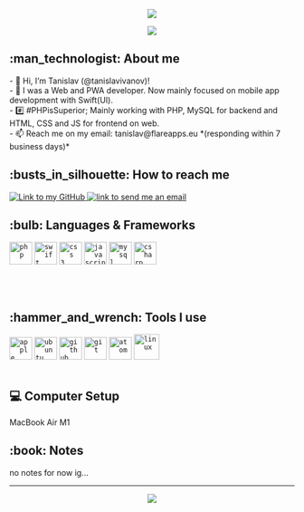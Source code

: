 <div id="top"></div>

<p align="center">
  <img src="https://readme-typing-svg.herokuapp.com/?lines=github:+@tanislavivanov;email:+tanislav@flareapps.eu;php+or+nothing&font=Fira%20Code&center=true&width=380&height=50">
</p>

<div align="center">
    <a><img src="https://i.imgur.com/W0IaHE4.gif"></a>
</div>


<h2>:man_technologist: About me</h2>
- 👋 Hi, I’m Tanislav (@tanislavivanov)!<br>
- 👀 I was a Web and PWA developer. Now mainly focused on mobile app development with Swift(UI).<br>
- #️⃣ #PHPisSuperior; Mainly working with PHP, MySQL for backend and HTML, CSS and JS for frontend on web. <br>
- 📫 Reach me on my email: tanislav@flareapps.eu *(responding within 7 business days)*<br>

<h2>:busts_in_silhouette: How to reach me</h2>
<a href="https://github.com/tanislavivanov">
    <img alt="Link to my GitHub" src="https://img.shields.io/github/followers/tanislavivanov?style=social&label=@tanislavivanov">
</a>
<a href="mailto:tanislav@flareapps.eu">
    <img alt="link to send me an email" src="https://img.shields.io/static/v1?label&message=tanislav@flareapps.eu&color=whitesmoke&style=flat&logo=gmail" />
</a>
</br>

<h2>:bulb: Languages & Frameworks</h2>
<code><img title="PHP" alt="php" width="40px" src="https://cdn.jsdelivr.net/gh/devicons/devicon/icons/php/php-original.svg" /></code>
<code><img title="Swift" alt="swift" width="40px" src="https://cdn.jsdelivr.net/gh/devicons/devicon/icons/swift/swift-original.svg" /></code>
<code><img title="CSS 3" alt="css 3" width="40px" src="https://cdn.jsdelivr.net/gh/devicons/devicon/icons/css3/css3-original.svg" /></code>
<code><img title="JavaScript" alt="javascript" width="40px" src="https://cdn.jsdelivr.net/gh/devicons/devicon/icons/javascript/javascript-original.svg" /></code>
<code><img title="MySQL" alt="mysql" width="40px" src="https://cdn.jsdelivr.net/gh/devicons/devicon/icons/mysql/mysql-original.svg" /></code>
<code><img title="C#" alt="csharp" width="40px" src="https://cdn.jsdelivr.net/gh/devicons/devicon/icons/csharp/csharp-original.svg" /></code>

</br></br>

<h2>:hammer_and_wrench: Tools I use</h2>
<code><img title="Apple macOS" alt="apple macos" width="40px" src="https://cdn.jsdelivr.net/gh/devicons/devicon/icons/apple/apple-original.svg" /></code>
<code><img title="Ubuntu" alt="ubuntu" width="40px" src="https://cdn.jsdelivr.net/gh/devicons/devicon/icons/ubuntu/ubuntu-plain.svg" /></code>
<code><img title="GitHub" alt="github" width="40px" src="https://cdn.jsdelivr.net/gh/devicons/devicon/icons/github/github-original.svg" /></code>
<code><img title="Git" alt="git" width="40px" src="https://cdn.jsdelivr.net/gh/devicons/devicon/icons/git/git-original.svg" /></code>
<code><img title="Atom" alt="atom" width="40px" src="https://cdn.jsdelivr.net/gh/devicons/devicon/icons/atom/atom-original.svg" /></code>
<code><img title="Linux" alt="linux" width="45px" src="https://cdn.jsdelivr.net/gh/devicons/devicon/icons/linux/linux-original.svg" /></code>
</br></br>

<h2>💻 Computer Setup</h2>
<p>MacBook Air M1</p>

<h2>:book: Notes</h2>
<p>no notes for now ig...</p>

<hr/>

<p align="center">
  <img src="https://readme-typing-svg.herokuapp.com/?lines=Thank+you+for+visiting+my+GitHub!!!&font=Fira%20Code&center=true&width=420&height=50">
</p>
